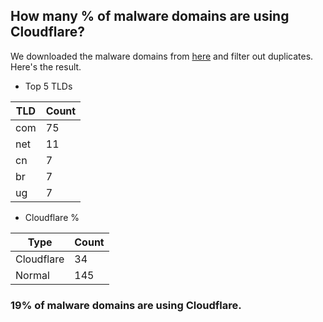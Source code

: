 ## How many % of malware domains are using Cloudflare?


We downloaded the malware domains from [here](https://urlhaus.abuse.ch) and filter out duplicates.
Here's the result.


[//]: # (start replacement)


- Top 5 TLDs

| TLD | Count |
| --- | --- |
| com | 75 |
| net | 11 |
| cn | 7 |
| br | 7 |
| ug | 7 |


- Cloudflare %

| Type | Count |
| --- | --- |
| Cloudflare | 34 |
| Normal | 145 |


### 19% of malware domains are using Cloudflare.